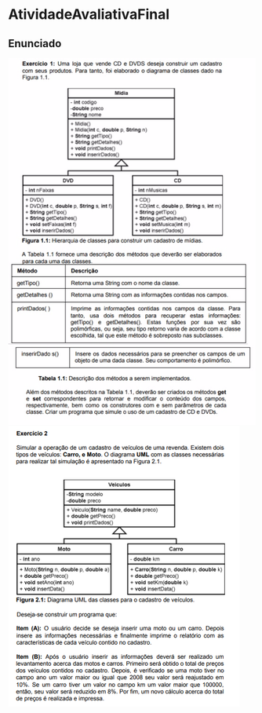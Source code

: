 # AtividadeAvaliativaFinal

## Enunciado

![Enunciado](./questao01.jpg)
![Enunciado](./questao02.jpg)
